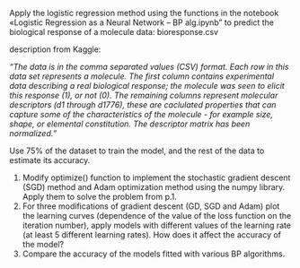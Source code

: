 Apply the logistic regression method using the functions in the notebook «Logistic Regression as a Neural Network – BP alg.ipynb” to predict the biological response of a molecule
data: bioresponse.csv

description from Kaggle:

*“The data is in the comma separated values (CSV) format. Each row in this data set represents a molecule. The first column contains experimental data describing a real biological response; the molecule was seen to elicit this response (1), or not (0). The remaining columns represent molecular descriptors (d1 through d1776), these are caclulated properties that can capture some of the characteristics of the molecule - for example size, shape, or elemental constitution. The descriptor matrix has been normalized.”*


Use 75% of the dataset to train the model, and the rest of the data to estimate its accuracy.

1. Modify optimize() function to implement the stochastic gradient descent (SGD) method and Adam optimization method using the numpy library. Apply them to solve the problem from p.1.
2. For three modifications of gradient descent (GD, SGD and Adam) plot the learning curves (dependence of the value of the loss function on the iteration number), apply models with different values ​​of the learning rate (at least 5 different learning rates). How does it affect the accuracy of the model?
3. Compare the accuracy of the models fitted with various BP algorithms.